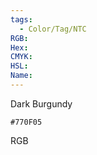 ```yaml
---
tags:
  - Color/Tag/NTC
RGB:
Hex:
CMYK:
HSL:
Name:
---
```

Dark Burgundy
```palette
#770F05
```
RGB
